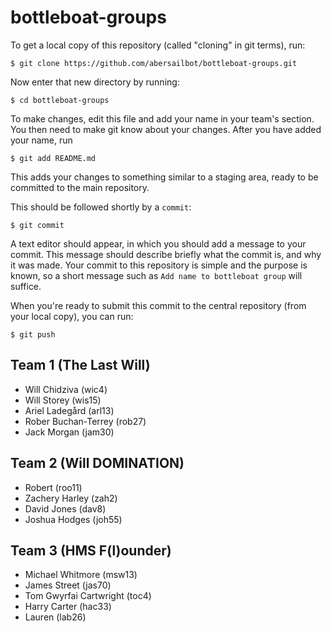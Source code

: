 bottleboat-groups
=================

To get a local copy of this repository (called "cloning" in git terms), run:

    $ git clone https://github.com/abersailbot/bottleboat-groups.git

Now enter that new directory by running:

    $ cd bottleboat-groups

To make changes, edit this file and add your name in your team's section. You
then need to make git know about your changes. After you have added your name,
run

    $ git add README.md

This adds your changes to something similar to a staging area, ready to be
committed to the main repository.

This should be followed shortly by a `commit`:

    $ git commit

A text editor should appear, in which you should add a message to your commit.
This message should describe briefly what the commit is, and why it was made.
Your commit to this repository is simple and the purpose is known, so a short
message such as `Add name to bottleboat group` will suffice.

When you're ready to submit this commit to the central repository (from your
local copy), you can run:

    $ git push


Team 1 (The Last Will)
---------------------------------------------
  - Will Chidziva	(wic4)
  - Will Storey		(wis15)
  - Ariel Ladegård	(arl13)
  - Rober Buchan-Terrey (rob27)
  - Jack Morgan (jam30)

Team 2 (Will DOMINATION)
---------------------------------------------
  - Robert		(roo11)
  - Zachery Harley 	(zah2)
  - David Jones		(dav8)
  - Joshua Hodges	(joh55)


Team 3 (HMS F(l)ounder)
---------------------------------------------
  -  Michael Whitmore (msw13)
  -  James Street (jas70)
  -  Tom Gwyrfai Cartwright (toc4)
  -  Harry Carter (hac33)
  -  Lauren (lab26)
